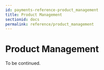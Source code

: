 ```yaml
---
id: payments-reference-product_management
title: Product Management
sectionid: docs
permalink: reference/product_management
---
```


# Product Management

To be continued.